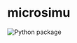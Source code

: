 # microsimu

![Python package](https://github.com/Alechan/microsimu/workflows/Python%20package/badge.svg?branch=main&event=push)
